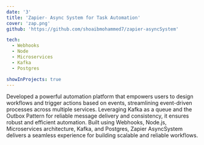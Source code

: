 ```yaml
---
date: '3'
title: 'Zapier- Async System for Task Automation'
cover: 'zap.png'
github: 'https://github.com/shoaibmohammed7/zapier-asyncSystem'

tech:
  - Webhooks
  - Node
  - Microservices
  - Kafka 
  - Postgres

showInProjects: true
---
```


Developed a powerful automation platform that empowers users to design workflows and trigger actions based on events, streamlining event-driven processes across multiple services. Leveraging Kafka as a queue and the Outbox Pattern for reliable message delivery and consistency, it ensures robust and efficient automation. Built using Webhooks, Node.js, Microservices architecture, Kafka, and Postgres, Zapier AsyncSystem delivers a seamless experience for building scalable and reliable workflows.

